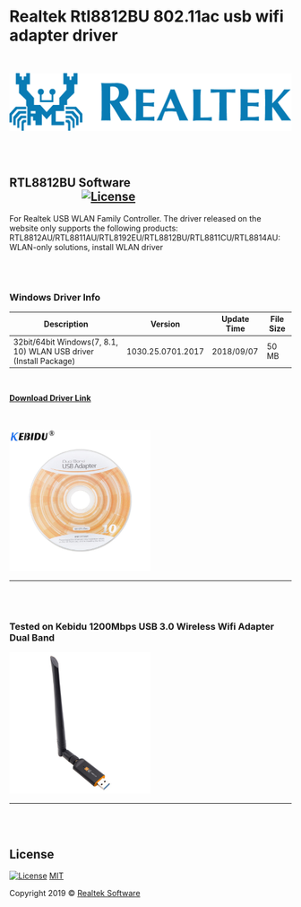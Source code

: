 # Realtek Rtl8812BU 802.11ac usb wifi adapter driver

<br/>

![BaslikFoto](img/realtek-logo.png)

<br/><br/>
## RTL8812BU Software  &nbsp; &nbsp; &nbsp; &nbsp;&nbsp; &nbsp; &nbsp; &nbsp; &nbsp; &nbsp; &nbsp; &nbsp; &nbsp; &nbsp; &nbsp; &nbsp; &nbsp; &nbsp;&nbsp; &nbsp; &nbsp; &nbsp; &nbsp; &nbsp;&nbsp; &nbsp; &nbsp; &nbsp; &nbsp; &nbsp; &nbsp; &nbsp; &nbsp; &nbsp; &nbsp; &nbsp; &nbsp; &nbsp;&nbsp; &nbsp; &nbsp; &nbsp; &nbsp; &nbsp;[![License](https://img.shields.io/badge/license-MIT-green.svg?style=flat)](https://github.com/recepkarademir/A-Computer_Engineering_Final_Year_Project/blob/master/LICENSE)
For Realtek USB WLAN Family Controller. The driver released on the website only supports the following products: RTL8812AU/RTL8811AU/RTL8192EU/RTL8812BU/RTL8811CU/RTL8814AU: WLAN-only solutions, install WLAN driver

<br/><br/>

### Windows Driver Info

|  Description  |    Version    |   Update Time   |  File Size  |
| ------------- | ------------- | --------------- |------------ |
| 32bit/64bit Windows(7, 8.1, 10) WLAN USB driver (Install Package)  | 1030.25.0701.2017  | 2018/09/07 | 50 MB |
<br/>

[**Download Driver Link**](https://github.com/recepkarademir/Realtek_Rtl8812BU_802.11ac_usb_wifi_adapter_driver/raw/master/Rtl8812BU_WindowsDriver_1030.25.0701.2017.zip)


<br/><br/>
<img src="img/kebidu-1200Mbps-USB-WiFi-Wireless-Network-Card-802-11-b-g-n-LAN-Adapter-with-Antenna.jpg" alt="alt text" width="50%" height="50%">

---
<br/><br/>

### Tested on Kebidu 1200Mbps USB 3.0 Wireless Wifi Adapter Dual Band
<img src="img/1200Mbps-Dual-Band-802-11ac-USB-3-0-RTL8812BU-Wireless-AC-1200-Wlan-USB-Wifi-Lan.jpg" alt="alt text" width="50%" height="50%">

---
<br/><br/>

## License
[![License](http://img.shields.io/:license-mit-blue.svg?style=flat-square)](https://github.com/recepkarademir/Realtek_Rtl8812BU_802.11ac_usb_wifi_adapter_driver/blob/master/LICENSE)   [MIT](/LICENSE)

Copyright 2019 © <a href="https://github.com/recepkarademir/Realtek_Rtl8812BU_802.11ac_usb_wifi_adapter_driver" target="_blank"> Realtek Software </a>
